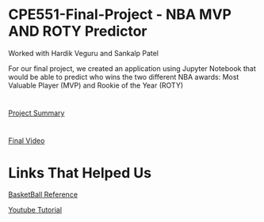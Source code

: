 # CPE551-Final-Project - NBA MVP AND ROTY Predictor
Worked with Hardik Veguru and Sankalp Patel

For our final project, we created an application using Jupyter Notebook that would be able to predict who wins the two different NBA awards: Most Valuable Player (MVP) and Rookie of the Year (ROTY)

# 
[Project Summary](./Summary/CPE551FinalProjectSummary.pdf)

# 
[Final Video](https://youtu.be/BI2hOSQGou4)

# Links That Helped Us
[BasketBall Reference](https://www.basketball-reference.com/)

[Youtube Tutorial](https://www.youtube.com/watch?v=JGQGd-oa0l4)
